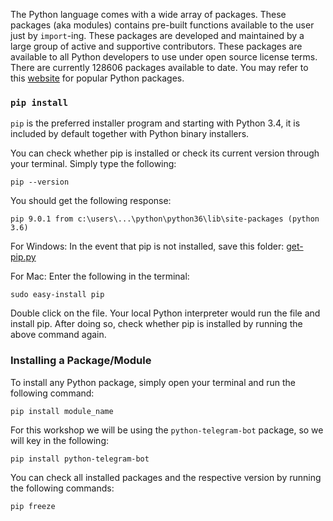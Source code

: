 The Python language comes with a wide array of packages. These packages (aka modules) contains pre-built functions available to the user just by `import`-ing. These packages are developed and maintained by a large group of active and supportive contributors. These packages are available to all Python developers to use under open source license terms. There are currently 128606 packages available to date. You may refer to this [website](https://pythontips.com/2013/07/30/20-python-libraries-you-cant-live-without/) for popular Python packages. 

### `pip install`

`pip` is the preferred installer program and starting with Python 3.4, it is included by default together with Python binary installers. 

You can check whether pip is installed or check its current version through your terminal. Simply type the following:

```
pip --version
```

You should get the following response:

```
pip 9.0.1 from c:\users\...\python\python36\lib\site-packages (python 3.6)
```

For Windows: 
In the event that pip is not installed, save this folder: [get-pip.py](https://bootstrap.pypa.io/get-pip.py)

For Mac:
Enter the following in the terminal:

```
sudo easy-install pip
```

Double click on the file. Your local Python interpreter would run the file and install pip. After doing so, check whether pip is installed by running the above command again. 

### Installing a Package/Module

To install any Python package, simply open your terminal and run the following command:

```
pip install module_name
```

For this workshop we will be using the `python-telegram-bot` package, so we will key in the following:

```
pip install python-telegram-bot
```

You can check all installed packages and the respective version by running the following commands:

```
pip freeze
```

